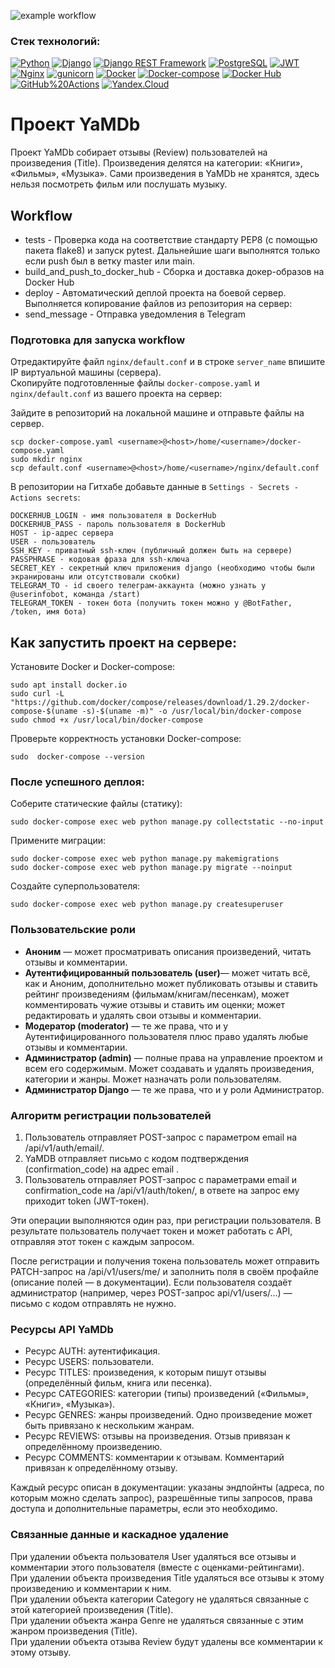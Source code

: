 ![example workflow](https://github.com/denshvetsov/yamdb_final/actions/workflows/yamdb_workflow.yml/badge.svg)
### Cтек технологий:
[![Python](https://img.shields.io/badge/-Python-464646?style=flat&logo=Python&logoColor=56C0C0&color=008080)](https://www.python.org/)
[![Django](https://img.shields.io/badge/-Django-464646?style=flat&logo=Django&logoColor=56C0C0&color=008080)](https://www.djangoproject.com/)
[![Django REST Framework](https://img.shields.io/badge/-Django%20REST%20Framework-464646?style=flat&logo=Django%20REST%20Framework&logoColor=56C0C0&color=008080)](https://www.django-rest-framework.org/)
[![PostgreSQL](https://img.shields.io/badge/-PostgreSQL-464646?style=flat&logo=PostgreSQL&logoColor=56C0C0&color=008080)](https://www.postgresql.org/)
[![JWT](https://img.shields.io/badge/-JWT-464646?style=flat&color=008080)](https://jwt.io/)
[![Nginx](https://img.shields.io/badge/-NGINX-464646?style=flat&logo=NGINX&logoColor=56C0C0&color=008080)](https://nginx.org/ru/)
[![gunicorn](https://img.shields.io/badge/-gunicorn-464646?style=flat&logo=gunicorn&logoColor=56C0C0&color=008080)](https://gunicorn.org/)
[![Docker](https://img.shields.io/badge/-Docker-464646?style=flat&logo=Docker&logoColor=56C0C0&color=008080)](https://www.docker.com/)
[![Docker-compose](https://img.shields.io/badge/-Docker%20compose-464646?style=flat&logo=Docker&logoColor=56C0C0&color=008080)](https://www.docker.com/)
[![Docker Hub](https://img.shields.io/badge/-Docker%20Hub-464646?style=flat&logo=Docker&logoColor=56C0C0&color=008080)](https://www.docker.com/products/docker-hub)
[![GitHub%20Actions](https://img.shields.io/badge/-GitHub%20Actions-464646?style=flat&logo=GitHub%20actions&logoColor=56C0C0&color=008080)](https://github.com/features/actions)
[![Yandex.Cloud](https://img.shields.io/badge/-Yandex.Cloud-464646?style=flat&logo=Yandex.Cloud&logoColor=56C0C0&color=008080)](https://cloud.yandex.ru/)

# Проект YaMDb

Проект YaMDb собирает отзывы (Review) пользователей на произведения (Title). Произведения делятся на категории: «Книги», «Фильмы», «Музыка». Сами произведения в YaMDb не хранятся, здесь нельзя посмотреть фильм или послушать музыку.

## Workflow
* tests - Проверка кода на соответствие стандарту PEP8 (с помощью пакета flake8) и запуск pytest. Дальнейшие шаги выполнятся только если push был в ветку master или main.
* build_and_push_to_docker_hub - Сборка и доставка докер-образов на Docker Hub
* deploy - Автоматический деплой проекта на боевой сервер. Выполняется копирование файлов из репозитория на сервер:
* send_message - Отправка уведомления в Telegram

### Подготовка для запуска workflow
Отредактируйте файл `nginx/default.conf` и в строке `server_name` впишите IP виртуальной машины (сервера).  
Скопируйте подготовленные файлы `docker-compose.yaml` и `nginx/default.conf` из вашего проекта на сервер:

Зайдите в репозиторий на локальной машине и отправьте файлы на сервер.
```
scp docker-compose.yaml <username>@<host>/home/<username>/docker-compose.yaml
sudo mkdir nginx
scp default.conf <username>@<host>/home/<username>/nginx/default.conf
```
В репозитории на Гитхабе добавьте данные в `Settings - Secrets - Actions secrets`:
```
DOCKERHUB_LOGIN - имя пользователя в DockerHub
DOCKERHUB_PASS - пароль пользователя в DockerHub
HOST - ip-адрес сервера
USER - пользователь
SSH_KEY - приватный ssh-ключ (публичный должен быть на сервере)
PASSPHRASE - кодовая фраза для ssh-ключа
SECRET_KEY - секретный ключ приложения django (необходимо чтобы были экранированы или отсутствовали скобки)
TELEGRAM_TO - id своего телеграм-аккаунта (можно узнать у @userinfobot, команда /start)
TELEGRAM_TOKEN - токен бота (получить токен можно у @BotFather, /token, имя бота)
```

## Как запустить проект на сервере:
Установите Docker и Docker-compose:
```
sudo apt install docker.io
sudo curl -L "https://github.com/docker/compose/releases/download/1.29.2/docker-compose-$(uname -s)-$(uname -m)" -o /usr/local/bin/docker-compose
sudo chmod +x /usr/local/bin/docker-compose
```
Проверьте корректность установки Docker-compose:
```
sudo  docker-compose --version
```
### После успешного деплоя:
Соберите статические файлы (статику):
```
sudo docker-compose exec web python manage.py collectstatic --no-input
```
Примените миграции:
```
sudo docker-compose exec web python manage.py makemigrations
sudo docker-compose exec web python manage.py migrate --noinput
```
Создайте суперпользователя:
```
sudo docker-compose exec web python manage.py createsuperuser
```
### Пользовательские роли

* **Аноним** — может просматривать описания произведений, читать отзывы и комментарии.
* **Аутентифицированный пользователь (user)**— может читать всё, как и Аноним, дополнительно может публиковать отзывы и ставить рейтинг произведениям (фильмам/книгам/песенкам), может комментировать чужие отзывы и ставить им оценки; может редактировать и удалять свои отзывы и комментарии.
* **Модератор (moderator)** — те же права, что и у Аутентифицированного пользователя плюс право удалять любые отзывы и комментарии.
* **Администратор (admin)** — полные права на управление проектом и всем его содержимым. Может создавать и удалять произведения, категории и жанры. Может назначать роли пользователям.
* **Администратор Django** — те же права, что и у роли Администратор.
    
### Алгоритм регистрации пользователей

1. Пользователь отправляет POST-запрос с параметром email на /api/v1/auth/email/.
2. YaMDB отправляет письмо с кодом подтверждения (confirmation_code) на адрес email .
3. Пользователь отправляет POST-запрос с параметрами email и confirmation_code на /api/v1/auth/token/, в ответе на запрос ему приходит token (JWT-токен).

Эти операции выполняются один раз, при регистрации пользователя. В результате пользователь получает токен и может работать с API, отправляя этот токен с каждым запросом.

После регистрации и получения токена пользователь может отправить PATCH-запрос на /api/v1/users/me/ и заполнить поля в своём профайле (описание полей — в документации).
Если пользователя создаёт администратор (например, через POST-запрос api/v1/users/...) — письмо с кодом отправлять не нужно. 

### Ресурсы API YaMDb

* Ресурс AUTH: аутентификация.
* Ресурс USERS: пользователи.
* Ресурс TITLES: произведения, к которым пишут отзывы (определённый фильм, книга или песенка).
* Ресурс CATEGORIES: категории (типы) произведений («Фильмы», «Книги», «Музыка»).
* Ресурс GENRES: жанры произведений. Одно произведение может быть привязано к нескольким жанрам.
* Ресурс REVIEWS: отзывы на произведения. Отзыв привязан к определённому произведению.
* Ресурс COMMENTS: комментарии к отзывам. Комментарий привязан к определённому отзыву.

Каждый ресурс описан в документации: указаны эндпойнты (адреса, по которым можно сделать запрос), разрешённые типы запросов, права доступа и дополнительные параметры, если это необходимо.

### Связанные данные и каскадное удаление

При удалении объекта пользователя User удаляться все отзывы и комментарии этого пользователя (вместе с оценками-рейтингами).  
При удалении объекта произведения Title удаляться все отзывы к этому произведению и комментарии к ним.  
При удалении объекта категории Category не удаляться связанные с этой категорией произведения (Title).  
При удалении объекта жанра Genre не удаляться связанные с этим жанром произведения (Title).  
При удалении объекта отзыва Review будут удалены все комментарии к этому отзыву.
